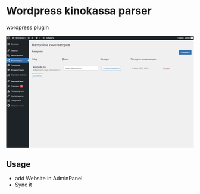 # Wordpress kinokassa parser
wordpress plugin

![Screenshot](screenshot.png)


## Usage 
- add Website in AdminPanel
- Sync it